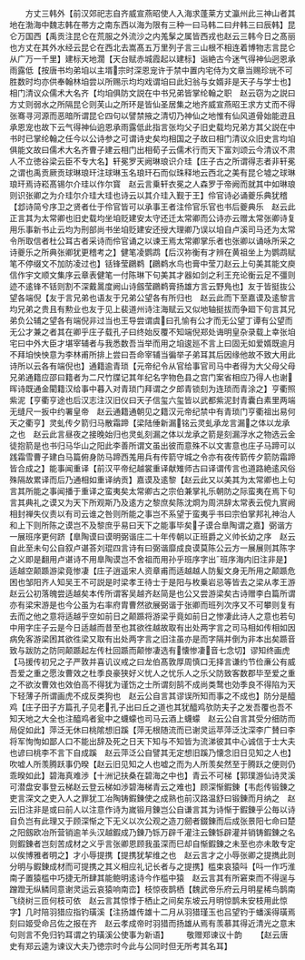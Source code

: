 <!-- { "loadSidebar": true } -->
　　方丈三韩外【前汉郊祀志自齐威宣燕昭使人入海求蓬莱方丈瀛州此三神山者其地在渤海中魏志韩在帯方之南东西以海为限有三种一曰马韩二曰弁韩三曰辰韩】昆仑万国西【禹贡注昆仑在荒服之外流沙之内羗髳之属皆西戎也赵云三韩今日之髙丽也方丈在其外水经云昆仑在西北去嵩髙五万里列子言三山根不相连着博物志言昆仑从广万一千里】建标天地濶【天台赋赤城霞起以建标】诣絶古今迷气得神仙迥恩承雨露低【按唐书均弟垍以主壻宗时深恩宠许于禁中置内宅侍为文章当赐珍珖不可胜数时均亦供奉翰林垍尝以所赐示均均戏谓垍曰此妇翁与女婿非是天子与学士也】相门清议众儒术大名齐【均垍俱防文説在中书兄弟皆掌纶翰之职　赵云窃为之説曰方丈则弱水之所隔昆仑则芙山之所环是皆仙圣居集之地齐威宣燕昭王求方丈而不得张骞寻河源而恶暗所谓昆仑四句以譬禁掖之清切乃神仙之地惟有仙风道骨始能逰且承恩宠也故下云气得神仙逈恩承雨露低此指言张均父子旧史载均兄弟方其父説在中书时已掌纶翰之任今以公诗参之可谓诗史矣均相国之子故曰相门清议众旧史言均垍俱能文故曰儒术大名齐曹子建云相门出相荀子云儒术行而天下富刘颂云今清议不肃人不立徳谷梁云臣不专大名】轩冕罗天阙琳琅识介珪【庄子古之所谓得志者非轩冕之谓也禹贡厥贡球琳琅玕注球琳玉名琅玕石而似珠释地云西北之美有昆仑墟之球琳琅玕焉诗崧髙锡尔介珪以作尔寳　赵云言乗轩衣冕之人森罗于帝阙而就其中如琳琅则识张卿之为介珪尔介珪大珪也诗云以其介珪入觐于王】伶官诗必诵夔乐典犹稽【邶诗简兮序卫之贤者仕于伶官皆可以承事王者注伶官乐官也书后夔典乐　赵云此正言其为太常卿也旧史载均坐垍贬建安太守还迁太常卿而公诗亦云赠太常张卿诗复用乐事新书止云均为刑部尚书坐垍贬建安还授大理卿乃误以垍自卢溪司马还为太常令所取信者杜公耳古者采诗而伶官诵之以谏王焉太常卿掌乐者也张卿以诵咏所采之诗夔乐之所典张卿犹更稽考之】健笔凌鹦鹉【后汉祢衡有才辨在黄祖坐上为鹦鹉赋笔不停缀文不加防凌过也】铦锋莹鸊鹈【鸊鹈水鸟也膏中莹刀赵云上句美其能文庾信作宇文顺文集序云章表健笔一付陈琳下句美其才器如剑之利王充论衡云足不彊则迹不逺锋不铦则割不深戴暠度阙山诗劔莹鸊鹈膏扬雄方言云野鳬也】友于皆挺抜公望各端倪【友于言兄弟也语友于兄弟公望各有所归也　赵云此而下至嘉谟及逺黎言均兄弟之贵且有勲业也友于见上裴道州诗注海赋云又似地轴挺拔而争廻下句言其兄弟负公辅之望各有端倪非过当也王导尝谓虞曰孔愉有公才而无公望丁谭有公望而无公才兼之者其在卿乎庄子载孔子曰终始反覆不知端倪郑处诲明皇杂录载上幸张垍宅曰中外大臣才堪宰辅者与我悉数吾当举而用之垍逡廵不言上曰固无如爱婿既逾月不拜垍怏怏意为李林甫所排上尝曰吾命宰辅当徧举子弟耳其后因缘他故不致大用此诗所以云各有端倪也】通籍逾青琐【元帝纪令从官给事官司马中者得为大父母父母兄弟通籍应邵曰籍者为二尺竹牒记其年纪名字物色县之宫门案省相应乃得人也谢晖诗既通金閵籍汉给事中暮入对青琐门拜谓之夕郎青锁刻为连琐而青涂之】亨衢照紫泥【亨衢亨途也后汉志注汉旧仪曰天子信玺六玺皆以武都紫泥封青囊白素里两端无缝尺一扳中约署皇帝　赵云通籍通朝见之籍汉元帝纪禁中有青琐门亨衢祖出易何天之衢亨】灵虬传夕箭归马散霜蹄【梁陆倕新漏铭云灵虬承龙言漏之体以龙承之也　赵云此言昼夜之接晚始归也灵虬刻漏之体以龙承之箭是刻漏浮水之物选云金徒抱箭是也书归马华山之阳此李善所谓文虽出彼而意殊不以文害意也庄子马蹄可以践霜雪曹子建白马篇俯身防马蹄西羗用兵有传箭守城之令亦有夜传箭传夕箭防霜蹄皆合成之】能事闻重译【前汉平帝纪越裳重译献雉师古曰译谓传言也道路絶逺风俗殊隔故累译而后乃通相如重译纳贡】嘉谟及逺黎【赵云此又以美其为太常卿也上句言其所能之事闻播于重译之蛮夷矣太常卿古之宗伯兼掌礼乐朝防之际蛮夷在焉下句言其典礼之谟又为天下所观斯乃及逺方之黎庶矣陈沈烱为周洪辞太常表云傥九賔阙相封禅失仪责以有司云谁之咎则所能之事岂不系望于蛮夷乎书曰宗伯掌邦礼神治人和上下则所陈之谟岂不及黎庶乎易曰天下之能事毕矣子谟合臯陶谓之嘉】弼谐方一展班序更何跻【臯陶谟曰谟明弼谐庄二十年传朝以正班爵之义帅长幼之序　赵云自此至未句公自叙卢谌荅刘琨四言诗有曰弼谐靡成良谟莫陈公云方一展展则其陈字之义即是翻用卢谌诗不用臯陶谟岂不舍祖而用孙乎班序字出班序海内旧注非是】适越空颠踬游梁竟惨凄【庄子逍遥宋人资章甫而适越越人防髪文身无所用之颠踬危困也邹阳齐人知吴王不可説是时梁孝王待士于是阳与枚乗岩忌等皆去之梁从孝王游　赵云公初落魄尝适越矣本传所谓客吴越齐赵简是也公又尝游梁矣古诗赠李白篇所谓亦有梁宋游是也今公虽为右率府胄曹然欲展弼谐于张卿而班列次序又不可攀则复有去而之他之意将适越乎空如前日之颠踬将游梁乎竟如前日之惨凄此诗人之意也若句中用字庄子云是今日适越而昔至也其欲徃越故取有出处两字言之司马相如传相如因病免客游梁困其欲徃梁又取有出处两字言之旧注虽亦是而字隔并倒为非本出矣踬音致与跋防之防同颠踬起左传杜回踬而颠惨凄选有懐惨凄音七念切】谬知终画虎【马援传初兄之子严敦并喜讥议戒之曰龙伯髙敦厚周慎口无择言谦约节俭亷公有威吾爱之重之愿汝曹效之杜季良豪狭好义忧人之忧乐人之乐父防致客数郡毕至爱之重之不欲汝曹效也效伯高不得犹为谨饬之士所谓刻鹄不成尚类鹜也効季良不得陷为天下轻薄子所谓画虎不成反类狗也　赵云公自言其谬误所知而事之不成也】防分是醯鸡【庄子田子方篇孔子见老孔子出曰丘之道也其犹醯鸡欤防夫子之发吾覆也吾不知天地之大全也注醯鸡者瓮中之蠛蠓也司马云酒上蠛蠓　赵云公自言其受分细防而局促如此】萍泛无休曰桃隂想旧蹊【萍无根随流而已谢灵运苹萍泛沈深李广賛曰李将军恂恂如鄙人口不能出辞及死之日天下知与不知皆为流涕彼其中心诚信于士大夫也谚曰桃李不言下自成蹊　赵云萍泛公自譬其无定想旧蹊乃懐念旧日见知之人也】吹嘘人所羡腾跃事仍暌【赵云旧见知之人也嘘之而为人所羡矣然至于腾跃之便则仍乖暌如此】碧海真难渉【十洲记扶桑在碧海之中也】青云不可梯【郭璞游仙诗灵溪可潜盘安事登云梯赵云登云梯如渉碧海梯青云之难也】顾深惭鍜錬【韦彪传锻錬之吏言深文之吏入人之罪犹工冶陶铸鍜錬使之成熟也前汉路温舒曰锻錬而月纳之　赵云旧注非是或曰前人以注意作诗为嵗锻月錬岂公自谦言其为诗惭于鍜錬乎公毎以诗自负岂有此理又于顾深惭之下无义以次公观之造刀劒者錣錬而后成张景阳七命曰楚之阳劔欧冶所营销逾羊头汉越鍜成乃錬乃铄万辟千灌注云錬铄辟灌并销铸鍜錬之名则鍜錬者岂刻苦成材之义乎言张卿恩顾我虽深而巳却自惭鍜錬之未至也亦未敢专定以俟博雅者明之】才小辱提携【提携犹挈维之也　赵云言才之小辱张卿之提擕此则分明与鍜錬成材而可提携之其义相应礼记长者与之提携】槛束哀猿呌【呌一作巧淮南子置猿槛中巧捷无所肆其能鲍明逺诗今作槛中猿　赵云言其有所窘束而不得逞与蹭蹬无纵鳞同意谢灵运云哀猿响南峦】枝惊夜鹊栖【魏武帝乐府云月明星稀鸟鹊南飞绕树三匝何枝可依　赵云言其惊悸于栖止之间矣东坡云月明惊鹊未安枝用此惊字】几时陪羽猎应指钓璜溪【注扬雄传雄十二月从羽猎瑾玉也吕望钓于蟠溪得璜焉刻曰姬受命吕佐之报在齐　赵云孝成帝时羽猎而扬雄从焉有羡慕其得近清光之意末句则言不免归钓耳谓之钓璜溪公使事为新语】
　　敬赠郑谏议十韵
　　【赵云唐史有郑云逵为谏议大夫乃徳宗时今此与公同时但无所考其名耳】
